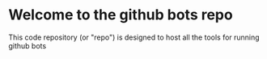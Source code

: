 # Welcome to the github bots repo
This code repository (or "repo") is designed to host all the tools for running github bots
